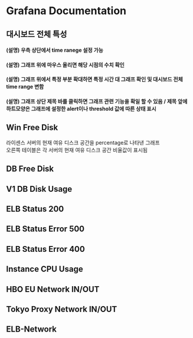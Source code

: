 # Grafana Documentation

## 대시보드 전체 특성
#### (설명) 우측 상단에서 time ranege 설정 가능
#### (설명) 그래프 위에 마우스 올리면 해당 시점의 수치 확인
#### (설명) 그래프 위에서 특정 부분 확대하면 특정 시간 대 그래프 확인 및 대시보드 전체 time range 변함
#### (설명) 그래프 상단 제목 바를 클릭하면 그래프 관련 기능을 확일 할 수 있음 / 제목 앞에 하트모양은 그래프에 설정한 alert이나 threshold 값에 따른 상태 표시


## Win Free Disk
라이센스 서버의 현재 여유 디스크 공간을 percentage로 나타낸 그래프  
오른쪽 테이블은 각 서버의 현재 여유 디스크 공간 비율값이 표시됨  




## DB Free Disk

## V1 DB Disk Usage
## ELB Status 200
## ELB Status Error 500
## ELB Status Error 400
## Instance CPU Usage
## HBO EU Network IN/OUT
## Tokyo Proxy Network IN/OUT
## ELB-Network
